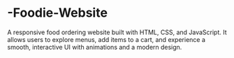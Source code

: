 # -Foodie-Website
A responsive food ordering website built with HTML, CSS, and JavaScript. It allows users to explore menus, add items to a cart, and experience a smooth, interactive UI with animations and a modern design.
